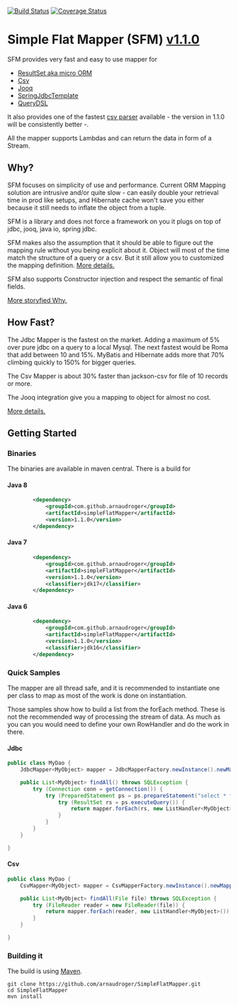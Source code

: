 [![Build Status](https://travis-ci.org/arnaudroger/SimpleFlatMapper.svg?branch=master)](https://travis-ci.org/arnaudroger/SimpleFlatMapper)
[![Coverage Status](https://img.shields.io/coveralls/arnaudroger/SimpleFlatMapper.svg)](https://coveralls.io/r/arnaudroger/SimpleFlatMapper)

# Simple Flat Mapper (SFM) [v1.1.0](https://github.com/arnaudroger/SimpleFlatMapper/wiki/SimpleFlatMapper-v1.1.0)

SFM provides very fast and easy to use mapper for

- [ResultSet aka micro ORM](https://github.com/arnaudroger/SimpleFlatMapper/wiki/JdbcMapper)
- [Csv](src/main/java/org/sfm/csv)
- [Jooq](src/main/java/org/sfm/jooq)
- [SpringJdbcTemplate](src/main/java/org/sfm/jdbc/spring)
- [QueryDSL](src/main/java/org/sfm/querydsl)

It also provides one of the fastest [csv parser](https://github.com/arnaudroger/SimpleFlatMapper/wiki/CsvParser) available - the version in 1.1.0 will be consistently better -.

All the mapper supports Lambdas and can return the data in form of a Stream.

## Why?

SFM focuses on simplicity of use and performance. Current ORM Mapping solution are intrusive and/or quite slow -
can easily double your retrieval time in prod like setups, and Hibernate cache won't save you either because it
still needs to inflate the object from a tuple.

SFM is a library and does not force a framework on you it plugs on top of jdbc, jooq, java io, spring jdbc.

SFM makes also the assumption that it should be able to figure out the mapping rule without you being explicit about it.
Object will most of the time match the structure of a query or a csv. But it still allow you to customized the mapping
definition. [More details.](https://github.com/arnaudroger/SimpleFlatMapper/wiki/Property-Mapping)

SFM also supports Constructor injection and respect the semantic of final fields.

[More storyfied Why.](https://github.com/arnaudroger/SimpleFlatMapper/wiki/Why-extended-version)

## How Fast?

The Jdbc Mapper is the fastest on the market. Adding a maximum of 5% over pure jdbc on a query to a local Mysql. The next
fastest would be Roma that add between 10 and 15%. MyBatis and Hibernate adds more that 70% climbing quickly to 150%
for bigger queries.

The Csv Mapper is about 30% faster than jackson-csv for file of 10 records or more.

The Jooq integration give you a mapping to object for almost no cost.

[More details.](https://github.com/arnaudroger/SimpleFlatMapper/wiki/Performance-Java-7)

## Getting Started

### Binaries

The binaries are available in maven central. There is a build for

#### Java 8

```xml
		<dependency>
			<groupId>com.github.arnaudroger</groupId>
			<artifactId>simpleFlatMapper</artifactId>
			<version>1.1.0</version>
		</dependency>
```

#### Java 7

```xml
		<dependency>
			<groupId>com.github.arnaudroger</groupId>
			<artifactId>simpleFlatMapper</artifactId>
			<version>1.1.0</version>
			<classifier>jdk17</classifier>
		</dependency>
```

#### Java 6

```xml
		<dependency>
			<groupId>com.github.arnaudroger</groupId>
			<artifactId>simpleFlatMapper</artifactId>
			<version>1.1.0</version>
			<classifier>jdk16</classifier>
		</dependency>
```

### Quick Samples

The mapper are all thread safe, and it is recommended to instantiate one per class to map as most of the work is done on
instantiation.

Those samples show how to build a list from the forEach method. These is not the recommended way of processing the
stream of data. As much as you can you would need to define your own RowHandler and do the work in there.

#### Jdbc

```java
public class MyDao {
	JdbcMapper<MyObject> mapper = JdbcMapperFactory.newInstance().newMapper(MyObject.class);

	public List<MyObject> findAll() throws SQLException {
		try (Connection conn = getConnection()) {
			try (PreparedStatement ps = ps.prepareStatement("select * from my_table")) {
				try (ResultSet rs = ps.executeQuery()) {
					return mapper.forEach(rs, new ListHandler<MyObject>()).getList();
				}
			}
		}
	}

}
```

#### Csv

```java
public class MyDao {
	CsvMapper<MyObject> mapper = CsvMapperFactory.newInstance().newMapper(MyObject.class);

	public List<MyObject> findAll(File file) throws SQLException {
		try (FileReader reader = new FileReader(file)) {
			return mapper.forEach(reader, new ListHandler<MyObject>()).getList();
		}
	}

}
```

### Building it

The build is using [Maven](http://maven.apache.org/).

```
git clone https://github.com/arnaudroger/SimpleFlatMapper.git
cd SimpleFlatMapper
mvn install
```

